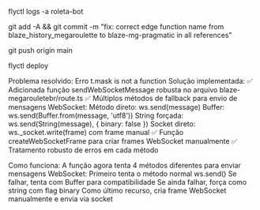 flyctl logs -a roleta-bot

git add -A && git commit -m "fix: correct edge function name from blaze_history_megaroulette to blaze-mg-pragmatic in all references"

git push origin main

flyctl deploy


Problema resolvido: Erro t.mask is not a function
Solução implementada:
✅ Adicionada função sendWebSocketMessage robusta no arquivo blaze-megarouletebr/route.ts
✅ Múltiplos métodos de fallback para envio de mensagens WebSocket:
Método direto: ws.send(message)
Buffer: ws.send(Buffer.from(message, 'utf8'))
String forçada: ws.send(String(message), { binary: false })
Socket direto: ws._socket.write(frame) com frame manual
✅ Função createWebSocketFrame para criar frames WebSocket manualmente
✅ Tratamento robusto de erros em cada método


Como funciona:
A função agora tenta 4 métodos diferentes para enviar mensagens WebSocket:
Primeiro tenta o método normal ws.send()
Se falhar, tenta com Buffer para compatibilidade
Se ainda falhar, força como string com flag binary
Como último recurso, cria frame WebSocket manualmente e envia via socket